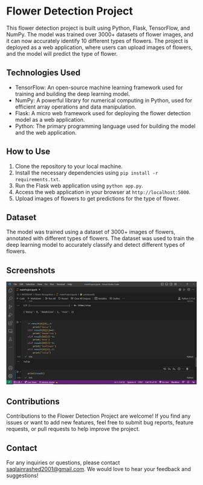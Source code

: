 # Flower Detection Project

This flower detection project is built using Python, Flask, TensorFlow, and NumPy. The model was trained over 3000+ datasets of flower images, and it can now accurately identify 10 different types of flowers. The project is deployed as a web application, where users can upload images of flowers, and the model will predict the type of flower.

## Technologies Used

- TensorFlow: An open-source machine learning framework used for training and building the deep learning model.
- NumPy: A powerful library for numerical computing in Python, used for efficient array operations and data manipulation.
- Flask: A micro web framework used for deploying the flower detection model as a web application.
- Python: The primary programming language used for building the model and the web application.

## How to Use

1. Clone the repository to your local machine.
2. Install the necessary dependencies using `pip install -r requirements.txt`.
3. Run the Flask web application using `python app.py`.
4. Access the web application in your browser at `http://localhost:5000`.
5. Upload images of flowers to get predictions for the type of flower.

## Dataset

The model was trained using a dataset of 3000+ images of flowers, annotated with different types of flowers. The dataset was used to train the deep learning model to accurately classify and detect different types of flowers.

## Screenshots

![Flower Recognition](Flower%20Recognition.png)

## Contributions

Contributions to the Flower Detection Project are welcome! If you find any issues or want to add new features, feel free to submit bug reports, feature requests, or pull requests to help improve the project.

## Contact

For any inquiries or questions, please contact [saqlainrashed2001@gmail.com](mailto:your-email-address). We would love to hear your feedback and suggestions!
